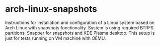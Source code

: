 # arch-linux-snapshots
Instructions for installation and configuration of a Linux system based on Arch Linux with snapshots functionality. System is using required BTRFS partitions, Snapper for snapshots and KDE Plasma desktop. This setup is just for tests running on VM machine with QEMU.
